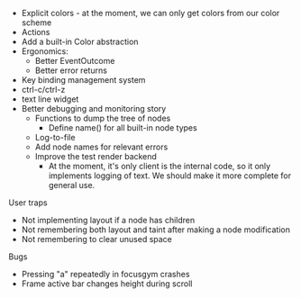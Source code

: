 
- Explicit colors - at the moment, we can only get colors from our color scheme
- Actions
- Add a built-in Color abstraction
- Ergonomics:
  - Better EventOutcome
  - Better error returns
- Key binding management system
- ctrl-c/ctrl-z
- text line widget
- Better debugging and monitoring story
  - Functions to dump the tree of nodes
    - Define name() for all built-in node types
  - Log-to-file
  - Add node names for relevant errors
  - Improve the test render backend
    - At the moment, it's only client is the internal code, so it only implements
      logging of text. We should make it more complete for general use.



User traps
  - Not implementing layout if a node has children
  - Not remembering both layout and taint after making a node modification
  - Not remembering to clear unused space


Bugs
  - Pressing "a" repeatedly in focusgym crashes
  - Frame active bar changes height during scroll